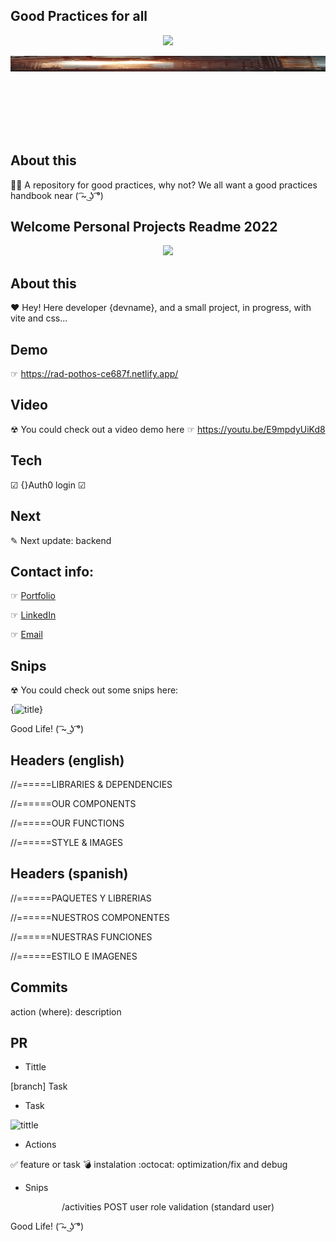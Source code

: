 ## Good Practices for all

<p align='center'>
<img src="https://readme-typing-svg.herokuapp.com?color=CAC8F8&background=1C1C1D&size=25&center=true&vCenter=true&width=433&height=75&lines=for+me;for+you;for+the+project;for+our+lives!">
</p>

<div style="padding-top:25.000%;position:relative;"><img src="https://raw.githubusercontent.com/zayrarepositor/good-practices/main/giphy.gif" width="100%" height="20%" style='position:absolute;top:0;left:0;' frameBorder="0" allowFullScreen/></div>

## About this
👩‍💻 A repository for good practices, why not? We all want a good practices handbook near ( ͡~ ͜ʖ ͡°)

## Welcome Personal Projects Readme 2022
<p align='center'>
<img src="https://readme-typing-svg.herokuapp.com?color=CAC8F8&background=1C1C1D&size=25&center=true&vCenter=true&width=433&height=75&lines=Hi!+I+am+Zayra+Velasco;Soft+dev+and+Admin+manager;it+is+a+frontend+project;enjoy+it+!">
</p>

## About this

❤ Hey! Here developer {devname}, and a small project, in progress, with vite and css...

## Demo
☞ https://rad-pothos-ce687f.netlify.app/
## Video
☢ You could check out a video demo here ☞ https://youtu.be/E9mpdyUiKd8
## Tech
☑ {}Auth0 login
☑ 

## Next
✎ Next update: backend

## Contact info:
☞ <a href="https://www.linkedin.com/in/zayra-velasco" target="_blank">Portfolio</a></p>
☞ <a href="https://www.linkedin.com/in/zayra-velasco" target="_blank">LinkedIn</a></p>
☞ <a href="mailto:zayra.contacto@gmail.com"  target="_blank">Email</a>

## Snips
☢ You could check out some snips here: 

{![title](https://url)}

Good Life! ( ͡~ ͜ʖ ͡°)

## Headers (english)
//======LIBRARIES & DEPENDENCIES

//======OUR COMPONENTS

//======OUR FUNCTIONS

//======STYLE & IMAGES

## Headers (spanish)
//======PAQUETES Y LIBRERIAS

//======NUESTROS COMPONENTES

//======NUESTRAS FUNCIONES 

//======ESTILO E IMAGENES

## Commits

action (where): description 

## PR
* Tittle

[branch] Task

* Task

![tittle](link)

* Actions

✅ feature or task 
:bomb: instalation
:octocat: optimization/fix and debug

* Snips
<p align="center">/activities POST user role validation (standard user)</p>

Good Life! ( ͡~ ͜ʖ ͡°)
